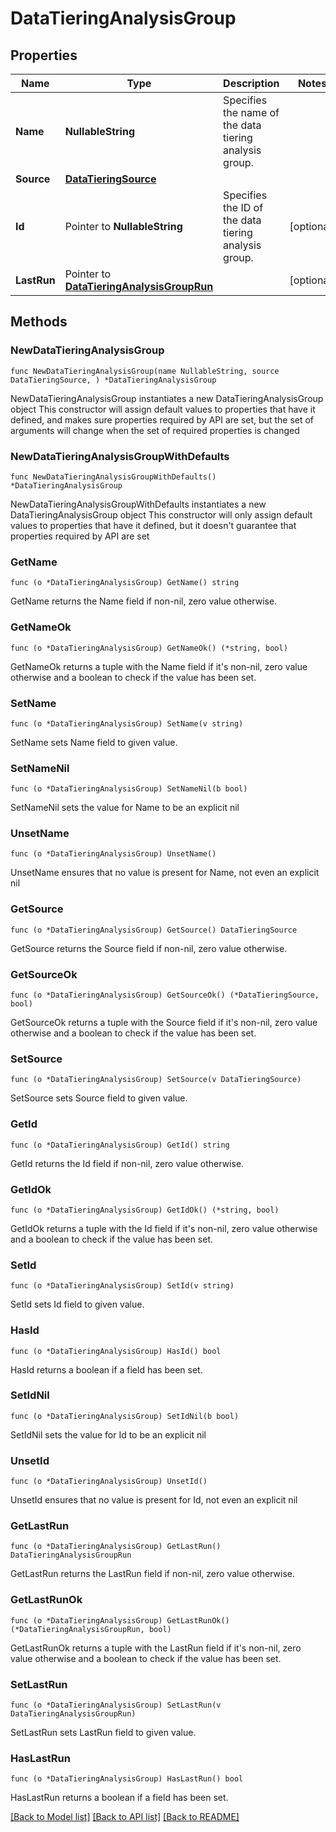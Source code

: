 # DataTieringAnalysisGroup

## Properties

Name | Type | Description | Notes
------------ | ------------- | ------------- | -------------
**Name** | **NullableString** | Specifies the name of the data tiering analysis group. | 
**Source** | [**DataTieringSource**](DataTieringSource.md) |  | 
**Id** | Pointer to **NullableString** | Specifies the ID of the data tiering analysis group. | [optional] 
**LastRun** | Pointer to [**DataTieringAnalysisGroupRun**](DataTieringAnalysisGroupRun.md) |  | [optional] 

## Methods

### NewDataTieringAnalysisGroup

`func NewDataTieringAnalysisGroup(name NullableString, source DataTieringSource, ) *DataTieringAnalysisGroup`

NewDataTieringAnalysisGroup instantiates a new DataTieringAnalysisGroup object
This constructor will assign default values to properties that have it defined,
and makes sure properties required by API are set, but the set of arguments
will change when the set of required properties is changed

### NewDataTieringAnalysisGroupWithDefaults

`func NewDataTieringAnalysisGroupWithDefaults() *DataTieringAnalysisGroup`

NewDataTieringAnalysisGroupWithDefaults instantiates a new DataTieringAnalysisGroup object
This constructor will only assign default values to properties that have it defined,
but it doesn't guarantee that properties required by API are set

### GetName

`func (o *DataTieringAnalysisGroup) GetName() string`

GetName returns the Name field if non-nil, zero value otherwise.

### GetNameOk

`func (o *DataTieringAnalysisGroup) GetNameOk() (*string, bool)`

GetNameOk returns a tuple with the Name field if it's non-nil, zero value otherwise
and a boolean to check if the value has been set.

### SetName

`func (o *DataTieringAnalysisGroup) SetName(v string)`

SetName sets Name field to given value.


### SetNameNil

`func (o *DataTieringAnalysisGroup) SetNameNil(b bool)`

 SetNameNil sets the value for Name to be an explicit nil

### UnsetName
`func (o *DataTieringAnalysisGroup) UnsetName()`

UnsetName ensures that no value is present for Name, not even an explicit nil
### GetSource

`func (o *DataTieringAnalysisGroup) GetSource() DataTieringSource`

GetSource returns the Source field if non-nil, zero value otherwise.

### GetSourceOk

`func (o *DataTieringAnalysisGroup) GetSourceOk() (*DataTieringSource, bool)`

GetSourceOk returns a tuple with the Source field if it's non-nil, zero value otherwise
and a boolean to check if the value has been set.

### SetSource

`func (o *DataTieringAnalysisGroup) SetSource(v DataTieringSource)`

SetSource sets Source field to given value.


### GetId

`func (o *DataTieringAnalysisGroup) GetId() string`

GetId returns the Id field if non-nil, zero value otherwise.

### GetIdOk

`func (o *DataTieringAnalysisGroup) GetIdOk() (*string, bool)`

GetIdOk returns a tuple with the Id field if it's non-nil, zero value otherwise
and a boolean to check if the value has been set.

### SetId

`func (o *DataTieringAnalysisGroup) SetId(v string)`

SetId sets Id field to given value.

### HasId

`func (o *DataTieringAnalysisGroup) HasId() bool`

HasId returns a boolean if a field has been set.

### SetIdNil

`func (o *DataTieringAnalysisGroup) SetIdNil(b bool)`

 SetIdNil sets the value for Id to be an explicit nil

### UnsetId
`func (o *DataTieringAnalysisGroup) UnsetId()`

UnsetId ensures that no value is present for Id, not even an explicit nil
### GetLastRun

`func (o *DataTieringAnalysisGroup) GetLastRun() DataTieringAnalysisGroupRun`

GetLastRun returns the LastRun field if non-nil, zero value otherwise.

### GetLastRunOk

`func (o *DataTieringAnalysisGroup) GetLastRunOk() (*DataTieringAnalysisGroupRun, bool)`

GetLastRunOk returns a tuple with the LastRun field if it's non-nil, zero value otherwise
and a boolean to check if the value has been set.

### SetLastRun

`func (o *DataTieringAnalysisGroup) SetLastRun(v DataTieringAnalysisGroupRun)`

SetLastRun sets LastRun field to given value.

### HasLastRun

`func (o *DataTieringAnalysisGroup) HasLastRun() bool`

HasLastRun returns a boolean if a field has been set.


[[Back to Model list]](../README.md#documentation-for-models) [[Back to API list]](../README.md#documentation-for-api-endpoints) [[Back to README]](../README.md)


